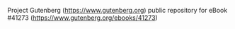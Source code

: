 Project Gutenberg (https://www.gutenberg.org) public repository for eBook #41273 (https://www.gutenberg.org/ebooks/41273)
